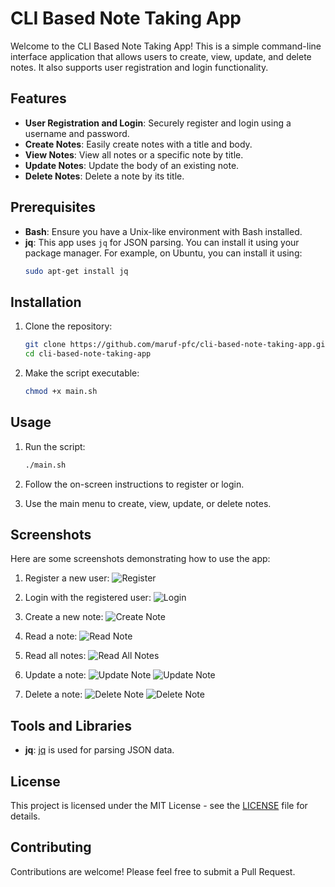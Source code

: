 # CLI Based Note Taking App

Welcome to the CLI Based Note Taking App! This is a simple command-line interface application that allows users to create, view, update, and delete notes. It also supports user registration and login functionality.

## Features

- **User Registration and Login**: Securely register and login using a username and password.
- **Create Notes**: Easily create notes with a title and body.
- **View Notes**: View all notes or a specific note by title.
- **Update Notes**: Update the body of an existing note.
- **Delete Notes**: Delete a note by its title.

## Prerequisites

- **Bash**: Ensure you have a Unix-like environment with Bash installed.
- **jq**: This app uses `jq` for JSON parsing. You can install it using your package manager. For example, on Ubuntu, you can install it using:
  ```bash
  sudo apt-get install jq
  ```

## Installation

1. Clone the repository:

   ```bash
   git clone https://github.com/maruf-pfc/cli-based-note-taking-app.git
   cd cli-based-note-taking-app
   ```

2. Make the script executable:
   ```bash
   chmod +x main.sh
   ```

## Usage

1. Run the script:

   ```bash
   ./main.sh
   ```

2. Follow the on-screen instructions to register or login.

3. Use the main menu to create, view, update, or delete notes.

## Screenshots

Here are some screenshots demonstrating how to use the app:

1. Register a new user:
   ![Register](./screenshots/register.png)

2. Login with the registered user:
   ![Login](./screenshots/login.png)

3. Create a new note:
   ![Create Note](./screenshots/create%20note.png)

4. Read a note:
   ![Read Note](./screenshots/read%20single%20note.png)

5. Read all notes:
   ![Read All Notes](./screenshots/read%20all%20notes.png)

6. Update a note:
   ![Update Note](./screenshots/update%20note%20part%201.png)
   ![Update Note](./screenshots/update%20note%20part%202.png)

7. Delete a note:
   ![Delete Note](./screenshots/delete%20note%20part%201.png)
   ![Delete Note](./screenshots/delete%20note%20part%202.png)

## Tools and Libraries

- **jq**: [jq](https://stedolan.github.io/jq/) is used for parsing JSON data.

## License

This project is licensed under the MIT License - see the [LICENSE](LICENSE) file for details.

## Contributing

Contributions are welcome! Please feel free to submit a Pull Request.
